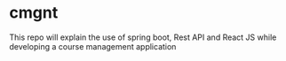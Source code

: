 # cmgnt
This repo will explain the use of spring boot, Rest API and React JS while developing a course management application
